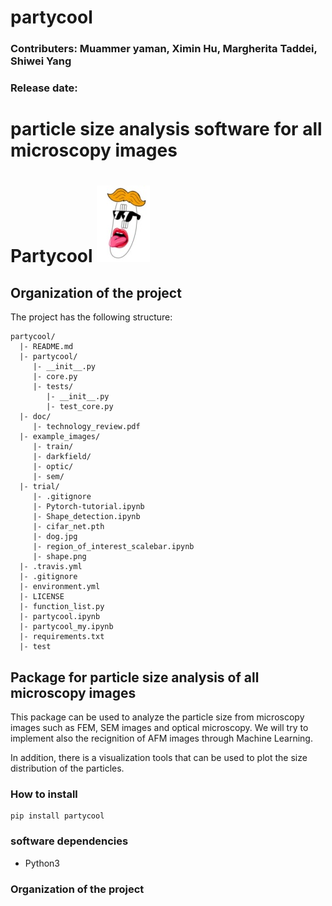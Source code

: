 # partycool
### Contributers: Muammer yaman, Ximin Hu, Margherita Taddei, Shiwei Yang
### Release date:
particle size analysis software for all microscopy images
=======
# Partycool                                   <img src="/example_images/partycool_super_smaller.jpg">






## Organization of the project
The project has the following structure:
   
   
    partycool/
      |- README.md
      |- partycool/
         |- __init__.py
         |- core.py
         |- tests/
            |- __init__.py
            |- test_core.py
      |- doc/
         |- technology_review.pdf
      |- example_images/
         |- train/
         |- darkfield/
         |- optic/
         |- sem/
      |- trial/
         |- .gitignore
         |- Pytorch-tutorial.ipynb
         |- Shape_detection.ipynb
         |- cifar_net.pth
         |- dog.jpg
         |- region_of_interest_scalebar.ipynb
         |- shape.png 
      |- .travis.yml
      |- .gitignore
      |- environment.yml
      |- LICENSE
      |- function_list.py
      |- partycool.ipynb    
      |- partycool_my.ipynb
      |- requirements.txt
      |- test


## Package for particle size analysis of all microscopy images
This package can be used to analyze the particle size from microscopy images such as FEM, SEM images and optical microscopy.
We will try to implement also the recignition of AFM images through Machine Learning.

In addition, there is a visualization tools that can be used to plot the size distribution of the particles.
### How to install
```
pip install partycool
```
### software dependencies
* Python3
### Organization of the project
